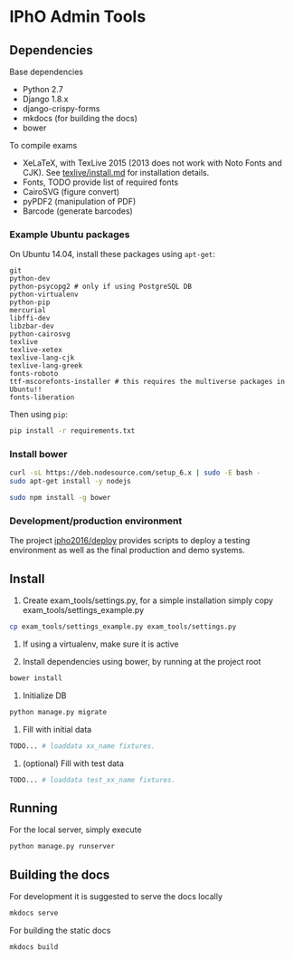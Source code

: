 # IPhO Admin Tools

## Dependencies
Base dependencies
* Python 2.7
* Django 1.8.x
* django-crispy-forms
* mkdocs (for building the docs)
* bower

To compile exams
* XeLaTeX, with TexLive 2015 (2013 does not work with Noto Fonts and CJK). See [texlive/install.md](texlive/install.md) for installation details.
* Fonts, TODO provide list of required fonts
* CairoSVG (figure convert)
* pyPDF2 (manipulation of PDF)
* Barcode (generate barcodes)

### Example Ubuntu packages
On Ubuntu 14.04, install these packages using ```apt-get```:
```
git
python-dev
python-psycopg2 # only if using PostgreSQL DB
python-virtualenv
python-pip
mercurial
libffi-dev
libzbar-dev
python-cairosvg
texlive
texlive-xetex
texlive-lang-cjk
texlive-lang-greek
fonts-roboto
ttf-mscorefonts-installer # this requires the multiverse packages in Ubuntu!!
fonts-liberation
```

Then using ```pip```:
```bash
pip install -r requirements.txt
```

### Install bower

```bash
curl -sL https://deb.nodesource.com/setup_6.x | sudo -E bash -
sudo apt-get install -y nodejs

sudo npm install -g bower
```


### Development/production environment
The project [ipho2016/deploy](/ipho2016/deploy) provides scripts to deploy a testing environment as well as the final production and demo systems.


## Install
1. Create exam_tools/settings.py, for a simple installation simply copy exam_tools/settings_example.py
```bash
cp exam_tools/settings_example.py exam_tools/settings.py
```

1. If using a virtualenv, make sure it is active

1. Install dependencies using bower, by running at the project root
```bash
bower install
```

1. Initialize DB
```bash
python manage.py migrate
```

1. Fill with initial data
```bash
TODO... # loaddata xx_name fixtures.
```

1. (optional) Fill with test data
```bash
TODO... # loaddata test_xx_name fixtures.
```

## Running
For the local server, simply execute
```bash
python manage.py runserver
```

## Building the docs
For development it is suggested to serve the docs locally
```bash
mkdocs serve
```

For building the static docs
```bash
mkdocs build
```
